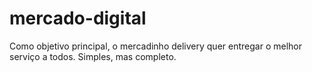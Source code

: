 # mercado-digital
Como objetivo principal, o mercadinho delivery quer entregar o melhor serviço a todos.
Simples, mas completo.
